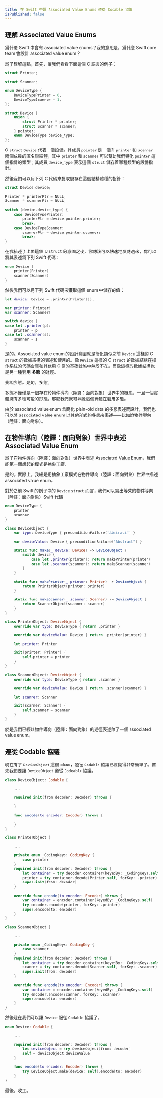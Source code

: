 ```yaml
---
title: 在 Swift 中讓 Associated Value Enums 遵從 Codable 協議
isPublished: false
---
```

 
## 理解 Associated Value Enums
 
 爲什麼 Swift 中會有 associated value enums？我的意思是，爲什麼 Swift core team 會設計 associated value enum？

爲了理解這點，首先，讓我們看看下面這個 C 語言的例子：


```c
struct Printer;

struct Scanner;

enum DeviceType {
    DeviceTypePrinter = 0,
    DeviceTypeScanner = 1,
};

struct Device {
    union {
        struct Printer * printer;
        struct Scanner * scanner;
    } pointer;
    enum DeviceType device_type;
};
```

C `struct` `Device` 代表一個設備。其成員 `pointer` 是一個有 `printer` 和 `scanner` 兩個成員的匿名聯結體，其中  `printer` 和 `scanner` 可以幫助我們特化 `pointer` 這個指針的類型；其成員 `device_type` 表示這個 `struct` 儲存着哪種類型的設備指針。

然後我們可以用下列 C 代碼來獲取儲存在這個結構體種的指針：

```c
struct Device device;

Printer * printerPtr = NULL;
Scanner * scannerPtr = NULL;
    
switch (device.device_type) {
    case DeviceTypePrinter:
        printerPtr = device.pointer.printer;
        break;
    case DeviceTypeScanner:
        scannerPtr = device.pointer.scanner;
        break;
}
```

在我描述了上面這個 C `struct` 的意圖之後，你應該可以快速地反應過來，你可以將其表述爲下列 Swift 代碼：

```swift
enum Device {
    printer(Printer)
    scanner(Scanner)
}
```

然後我們可以用下列 Swift 代碼來獲取這個 enum 中儲存的值：

```swift
let device: Device = .printer(Printer());

var printer: Printer!
var scanner: Scanner!

switch device {
case let .printer(p):
    printer = p
case let .scanner(s):
    scanner = s
}
```

是的。Associated value enum 的設計意圖就是簡化類似之前 `Device` 這樣的 C `struct` 的數據結構的表述和使用的。像 `Device` 這樣的 C `struct` 的數據結構在操作系統的代碼倉庫和其他用 C 寫的基礎設施中無所不在。而像這樣的數據結構也是另一種套用 __多態__ 的途徑。

我說多態。是的，多態。

多態不僅僅是一個存在於物件導向（陸譯：面向對象）世界中的概念。一旦一個實體擁有多種可能的形態，那麼我們就可以說這個實體在套用多態。

由於 associated value enum 爲簡化 plain-old data 的多態表述而設計，我們也可以將 associated value enum 以其他形式的多態來表述——比如說物件導向（陸譯：面向對象）。

## 在物件導向（陸譯：面向對象）世界中表述 Associated Value Enum

爲了在物件導向（陸譯：面向對象）世界中表述 Associated Value Enum，我們能第一個想起的模式是抽象工廠。

是的。實際上，我總是用抽象工廠模式在物件導向（陸譯：面向對象）世界中描述 associated value enum。

對於之前 Swift 的例子中的 `Device` `struct` 而言，我們可以寫出等效的物件導向（陸譯：面向對象）Swift 代碼：

```swift
enum DeviceType {
    printer
    scanner
}

class DeviceObject {
    var type: DeviceType { preconditionFailure("Abstract") }

    var deviceValue: Device { preconditionFailure("Abstract") } 

    static func make(_ device: Device) -> DeviceObject {
        switch device {
            case let .printer(printer): return makePrinter(printer)
            case let .scanner(scanner): return makeScanner(scanner)
        }
    }

    static func makePrinter(_ printer: Printer) -> DeviceObject {
        return PrinterObject(printer: printer)
    }

    static func makeScanner(_ scanner: Scanner) -> DeviceObject {
        return ScannerObject(scanner: scanner)
    }
}

class PrinterObject: DeviceObject {
    override var type: DeviceType { return .printer }

    override var deviceValue: Device { return .printer(printer) }

    let printer: Printer

    init(printer: Printer) {
        self.printer = printer
    }
}

class ScannerObject: DeviceObject {
    override var type: DeviceType { return .scanner }

    override var deviceValue: Device { return .scanner(scanner) }

    let scanner: Scanner

    init(scanner: Scanner) {
        self.scanner = scanner
    }
}
```

於是我們已經以物件導向（陸譯：面向對象）的途徑表述除了一個 associated value enum。

## 遵從 Codable 協議

現在有了 `DeviceObject` 這個 class，遵從 `Codable`  協議已經變得非常簡單了。首先我們要讓 `DeviceObject` 遵從 `Codeable` 協議。

```swift
class DeviceObject: Codable {

    ...

    required init(from decoder: Decoder) throws {
        
    }
    
    func encode(to encoder: Encoder) throws {
        
    }
}

class PrinterObject {

    ...

    private enum _CodingKeys: CodingKey {
        case printer
    }
    required init(from decoder: Decoder) throws {
        let container = try decoder.container(keyedBy: _CodingKeys.self)
        printer = try container.decode(Printer.self, forKey: .printer)
        super.init(from: decoder)
    }
    
    override func encode(to encoder: Encoder) throws {
        var container = encoder.container(keyedBy: _CodingKeys.self)
        try encoder.encode(printer, forKey: .printer)
        super.encode(to: encoder)
    }
}

class ScannerObject {

    ...

    private enum _CodingKeys: CodingKey {
        case scanner
    }
    required init(from decoder: Decoder) throws {
        let container = try decoder.container(keyedBy: _CodingKeys.self)
        scanner = try container.decode(Scanner.self, forKey: .scanner)
        super.init(from: decoder)
    }
    
    override func encode(to encoder: Encoder) throws {
        var container = encoder.container(keyedBy: _CodingKeys.self)
        try encoder.encode(scanner, forKey: .scanner)
        super.encode(to: encoder)
    }
}
```

然後現在我們可以讓 `Device` 服從 `Codable` 協議了。

```swift
enum Device: Codable {

    ...

    required init(from decoder: Decoder) throws {
        let deviceObject = try DeviceObject(from: decoder)
        self = deviceObject.deviceValue
    }
    
    func encode(to encoder: Encoder) throws {
        try DeviceObject.make(device: self).encode(to: encoder)
    }
}
```

最後，收工。